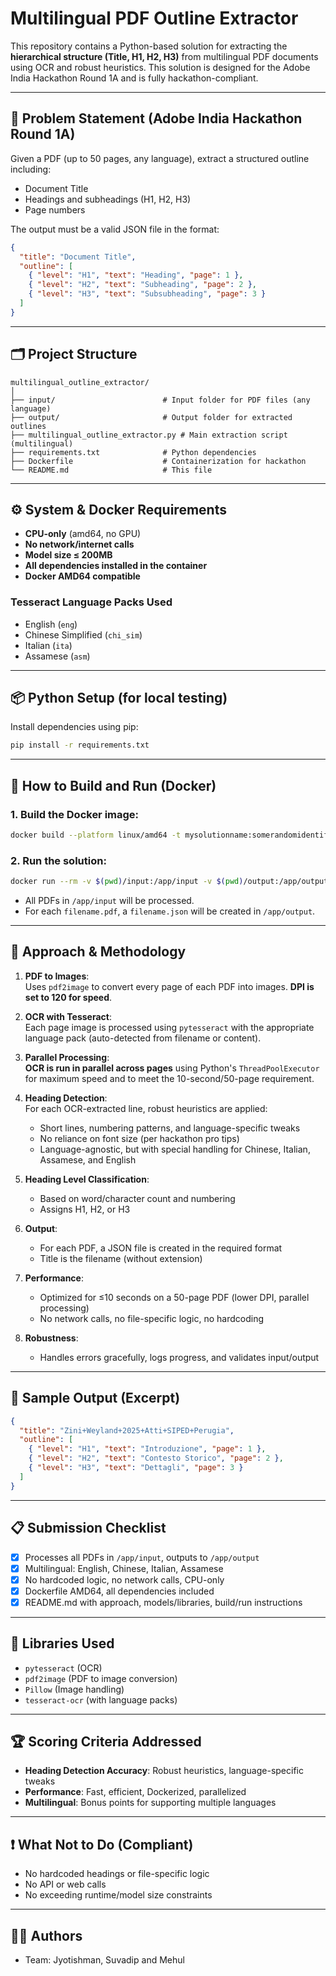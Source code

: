 # Multilingual PDF Outline Extractor

This repository contains a Python-based solution for extracting the **hierarchical structure (Title, H1, H2, H3)** from multilingual PDF documents using OCR and robust heuristics. This solution is designed for the Adobe India Hackathon Round 1A and is fully hackathon-compliant.

---

## 🚀 Problem Statement (Adobe India Hackathon Round 1A)

Given a PDF (up to 50 pages, any language), extract a structured outline including:
- Document Title
- Headings and subheadings (H1, H2, H3)
- Page numbers

The output must be a valid JSON file in the format:
```json
{
  "title": "Document Title",
  "outline": [
    { "level": "H1", "text": "Heading", "page": 1 },
    { "level": "H2", "text": "Subheading", "page": 2 },
    { "level": "H3", "text": "Subsubheading", "page": 3 }
  ]
}
```

---

## 🗂 Project Structure

```
multilingual_outline_extractor/
│
├── input/                        # Input folder for PDF files (any language)
├── output/                       # Output folder for extracted outlines
├── multilingual_outline_extractor.py # Main extraction script (multilingual)
├── requirements.txt              # Python dependencies
├── Dockerfile                    # Containerization for hackathon
└── README.md                     # This file
```

---

## ⚙️ System & Docker Requirements

- **CPU-only** (amd64, no GPU)
- **No network/internet calls**
- **Model size ≤ 200MB**
- **All dependencies installed in the container**
- **Docker AMD64 compatible**

### Tesseract Language Packs Used
- English (`eng`)
- Chinese Simplified (`chi_sim`)
- Italian (`ita`)
- Assamese (`asm`)

---

## 📦 Python Setup (for local testing)

Install dependencies using pip:
```bash
pip install -r requirements.txt
```

---

## 🐳 How to Build and Run (Docker)

### 1. Build the Docker image:
```bash
docker build --platform linux/amd64 -t mysolutionname:somerandomidentifier .
```

### 2. Run the solution:
```bash
docker run --rm -v $(pwd)/input:/app/input -v $(pwd)/output:/app/output --network none mysolutionname:somerandomidentifier
```

- All PDFs in `/app/input` will be processed.
- For each `filename.pdf`, a `filename.json` will be created in `/app/output`.

---

## 🧠 Approach & Methodology

1. **PDF to Images**:  
   Uses `pdf2image` to convert every page of each PDF into images. **DPI is set to 120 for speed**.

2. **OCR with Tesseract**:  
   Each page image is processed using `pytesseract` with the appropriate language pack (auto-detected from filename or content).

3. **Parallel Processing**:  
   **OCR is run in parallel across pages** using Python's `ThreadPoolExecutor` for maximum speed and to meet the 10-second/50-page requirement.

4. **Heading Detection**:  
   For each OCR-extracted line, robust heuristics are applied:
   - Short lines, numbering patterns, and language-specific tweaks
   - No reliance on font size (per hackathon pro tips)
   - Language-agnostic, but with special handling for Chinese, Italian, Assamese, and English

5. **Heading Level Classification**:  
   - Based on word/character count and numbering
   - Assigns H1, H2, or H3

6. **Output**:  
   - For each PDF, a JSON file is created in the required format
   - Title is the filename (without extension)

7. **Performance**:  
   - Optimized for ≤10 seconds on a 50-page PDF (lower DPI, parallel processing)
   - No network calls, no file-specific logic, no hardcoding

8. **Robustness**:  
   - Handles errors gracefully, logs progress, and validates input/output

---

## 📁 Sample Output (Excerpt)

```json
{
  "title": "Zini+Weyland+2025+Atti+SIPED+Perugia",
  "outline": [
    { "level": "H1", "text": "Introduzione", "page": 1 },
    { "level": "H2", "text": "Contesto Storico", "page": 2 },
    { "level": "H3", "text": "Dettagli", "page": 3 }
  ]
}
```

---

## 📋 Submission Checklist
- [x] Processes all PDFs in `/app/input`, outputs to `/app/output`
- [x] Multilingual: English, Chinese, Italian, Assamese
- [x] No hardcoded logic, no network calls, CPU-only
- [x] Dockerfile AMD64, all dependencies included
- [x] README.md with approach, models/libraries, build/run instructions

---

## 🔗 Libraries Used
- `pytesseract` (OCR)
- `pdf2image` (PDF to image conversion)
- `Pillow` (Image handling)
- `tesseract-ocr` (with language packs)

---

## 🏆 Scoring Criteria Addressed
- **Heading Detection Accuracy**: Robust heuristics, language-specific tweaks
- **Performance**: Fast, efficient, Dockerized, parallelized
- **Multilingual**: Bonus points for supporting multiple languages

---

## ❗ What Not to Do (Compliant)
- No hardcoded headings or file-specific logic
- No API or web calls
- No exceeding runtime/model size constraints

---

## 👨‍💻 Authors
- Team: Jyotishman, Suvadip and Mehul
